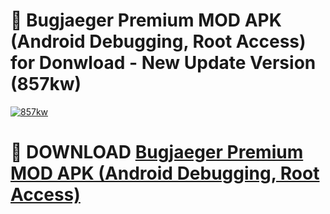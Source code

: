 # 🚀 Bugjaeger Premium MOD APK (Android Debugging, Root Access) for Donwload - New Update Version (857kw)

[![857kw](https://i.imgur.com/s9jy2pZ.png)](https://modyolo.store/Bugjaeger+Premium+MOD+APK+(Android+Debugging,+Root+Access)&ref=PJ1)

# 📌 DOWNLOAD [Bugjaeger Premium MOD APK (Android Debugging, Root Access)](https://modyolo.store/Bugjaeger+Premium+MOD+APK+(Android+Debugging,+Root+Access)&ref=PJ1)